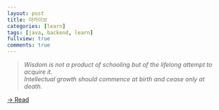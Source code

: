 ```yaml
---
layout: post
title: 아카이브
categories: [learn]
tags: [java, backend, learn]
fullview: true
comments: true
---
```


> <cite><i>Wisdom is not a product of schooling but of the lifelong attempt to acquire it.</i></cite><br>
> <cite><i>Intellectual growth should commence at birth and cease only at death.</i></cite>

<a class="btn btn-sm btn-outline-info" href="https://jnuho.github.io/learn">→ Read</a>
